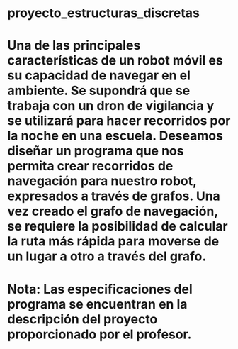# proyecto_estructuras_discretas

# Una de las principales características de un robot móvil es su capacidad de navegar en el ambiente. Se supondrá que se trabaja con un dron de vigilancia y se utilizará para hacer recorridos por la noche en una escuela. Deseamos diseñar un programa que nos permita crear recorridos de navegación para nuestro robot, expresados a través de grafos. Una vez creado el grafo de navegación, se requiere la posibilidad de calcular la ruta más rápida para moverse de un lugar a otro a través del grafo.

# Nota: Las especificaciones del programa se encuentran en la descripción del proyecto proporcionado por el profesor.

